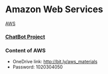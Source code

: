 # Amazon Web Services
[AWS](https://aws.amazon.com/console/)
### [ChatBot Project](https://aws.amazon.com/getting-started/hands-on/bots-just-got-better-net-toolkit-lex-lambda-cognito/)

### Content of AWS
 * OneDrive link: http://bit.ly/aws_materials
 * Password: 1020304050
